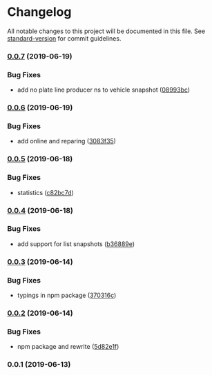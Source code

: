 # Changelog

All notable changes to this project will be documented in this file. See [standard-version](https://github.com/conventional-changelog/standard-version) for commit guidelines.

### [0.0.7](https://github.com/36node/bus-realtime-sdk-js/compare/v0.0.6...v0.0.7) (2019-06-19)


### Bug Fixes

* add no plate line producer ns to vehicle snapshot ([08993bc](https://github.com/36node/bus-realtime-sdk-js/commit/08993bc))



### [0.0.6](https://github.com/36node/bus-realtime-sdk-js/compare/v0.0.5...v0.0.6) (2019-06-19)


### Bug Fixes

* add online and reparing ([3083f35](https://github.com/36node/bus-realtime-sdk-js/commit/3083f35))



### [0.0.5](https://github.com/36node/bus-realtime-sdk-js/compare/v0.0.4...v0.0.5) (2019-06-18)


### Bug Fixes

* statistics ([c82bc7d](https://github.com/36node/bus-realtime-sdk-js/commit/c82bc7d))



### [0.0.4](https://github.com/36node/bus-realtime-sdk-js/compare/v0.0.3...v0.0.4) (2019-06-18)


### Bug Fixes

* add support for list snapshots ([b36889e](https://github.com/36node/bus-realtime-sdk-js/commit/b36889e))



### [0.0.3](https://github.com/36node/bus-realtime-sdk-js/compare/v0.0.2...v0.0.3) (2019-06-14)


### Bug Fixes

* typings in npm package ([370316c](https://github.com/36node/bus-realtime-sdk-js/commit/370316c))



### [0.0.2](https://github.com/36node/bus-realtime-sdk-js/compare/v0.0.1...v0.0.2) (2019-06-14)


### Bug Fixes

* npm package and rewrite ([5d82e1f](https://github.com/36node/bus-realtime-sdk-js/commit/5d82e1f))



### 0.0.1 (2019-06-13)
